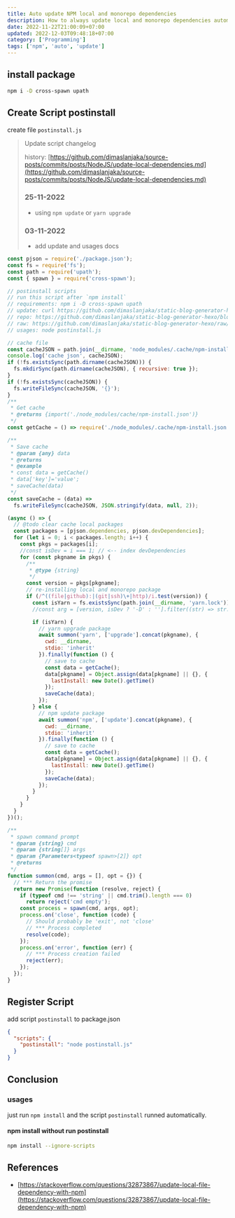 ```yaml
---
title: Auto update NPM local and monorepo dependencies
description: How to always update local and monorepo dependencies automatically
date: 2022-11-22T21:00:09+07:00
updated: 2022-12-03T09:48:18+07:00
category: ['Programming']
tags: ['npm', 'auto', 'update']
---
```


## install package

```bash
npm i -D cross-spawn upath
```

## Create Script postinstall
create file `postinstall.js`
> Update script changelog
>
> history: [https://github.com/dimaslanjaka/source-posts/commits/posts/NodeJS/update-local-dependencies.md](https://github.com/dimaslanjaka/source-posts/commits/posts/NodeJS/update-local-dependencies.md)
>
> ### 25-11-2022
> - using `npm update` or `yarn upgrade`
> ### 03-11-2022
> - add update and usages docs

```js
const pjson = require('./package.json');
const fs = require('fs');
const path = require('upath');
const { spawn } = require('cross-spawn');

// postinstall scripts
// run this script after `npm install`
// requirements: npm i -D cross-spawn upath
// update: curl https://github.com/dimaslanjaka/static-blog-generator-hexo/raw/master/postinstall.js > postinstall.js
// repo: https://github.com/dimaslanjaka/static-blog-generator-hexo/blob/master/postinstall.js
// raw: https://github.com/dimaslanjaka/static-blog-generator-hexo/raw/master/postinstall.js
// usages: node postinstall.js

// cache file
const cacheJSON = path.join(__dirname, 'node_modules/.cache/npm-install.json');
console.log('cache json', cacheJSON);
if (!fs.existsSync(path.dirname(cacheJSON))) {
  fs.mkdirSync(path.dirname(cacheJSON), { recursive: true });
}
if (!fs.existsSync(cacheJSON)) {
  fs.writeFileSync(cacheJSON, '{}');
}
/**
 * Get cache
 * @returns {import('./node_modules/cache/npm-install.json')}
 */
const getCache = () => require('./node_modules/.cache/npm-install.json');

/**
 * Save cache
 * @param {any} data
 * @returns
 * @example
 * const data = getCache()
 * data['key']='value';
 * saveCache(data)
 */
const saveCache = (data) =>
  fs.writeFileSync(cacheJSON, JSON.stringify(data, null, 2));

(async () => {
  // @todo clear cache local packages
  const packages = [pjson.dependencies, pjson.devDependencies];
  for (let i = 0; i < packages.length; i++) {
    const pkgs = packages[i];
    //const isDev = i === 1; // <-- index devDependencies
    for (const pkgname in pkgs) {
      /**
       * @type {string}
       */
      const version = pkgs[pkgname];
      // re-installing local and monorepo package
      if (/^((file|github):|(git|ssh)\+|http)/i.test(version)) {
        const isYarn = fs.existsSync(path.join(__dirname, 'yarn.lock'));
        //const arg = [version, isDev ? '-D' : ''].filter((str) => str.trim().length > 0);

        if (isYarn) {
          // yarn upgrade package
          await summon('yarn', ['upgrade'].concat(pkgname), {
            cwd: __dirname,
            stdio: 'inherit'
          }).finally(function () {
            // save to cache
            const data = getCache();
            data[pkgname] = Object.assign(data[pkgname] || {}, {
              lastInstall: new Date().getTime()
            });
            saveCache(data);
          });
        } else {
          // npm update package
          await summon('npm', ['update'].concat(pkgname), {
            cwd: __dirname,
            stdio: 'inherit'
          }).finally(function () {
            // save to cache
            const data = getCache();
            data[pkgname] = Object.assign(data[pkgname] || {}, {
              lastInstall: new Date().getTime()
            });
            saveCache(data);
          });
        }
      }
    }
  }
})();

/**
 * spawn command prompt
 * @param {string} cmd
 * @param {string[]} args
 * @param {Parameters<typeof spawn>[2]} opt
 * @returns
 */
function summon(cmd, args = [], opt = {}) {
  // *** Return the promise
  return new Promise(function (resolve, reject) {
    if (typeof cmd !== 'string' || cmd.trim().length === 0)
      return reject('cmd empty');
    const process = spawn(cmd, args, opt);
    process.on('close', function (code) {
      // Should probably be 'exit', not 'close'
      // *** Process completed
      resolve(code);
    });
    process.on('error', function (err) {
      // *** Process creation failed
      reject(err);
    });
  });
}
```

## Register Script
add script `postinstall` to package.json

```json
{
  "scripts": {
    "postinstall": "node postinstall.js"
  }
}
```

## Conclusion

### usages

just run `npm install` and the script `postinstall` runned automatically.

#### npm install without run postinstall

```bash
npm install --ignore-scripts
```

## References
- [https://stackoverflow.com/questions/32873867/update-local-file-dependency-with-npm](https://stackoverflow.com/questions/32873867/update-local-file-dependency-with-npm)
